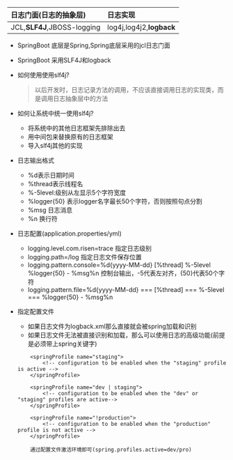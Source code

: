 |日志门面(日志的抽象层)|日志实现|
|:---|:---|
|JCL,**SLF4J**,JBOSS-logging|log4j,log4j2,**logback**|

- SpringBoot 底层是Spring,Spring底层采用的jcl日志门面
- SpringBoot 采用SLF4J和logback

- 如何使用使用slf4j?
  > 以后开发时，日志记录方法的调用，不应该直接调用日志的实现类，而是调用日志抽象层中的方法

- 如何让系统中统一使用slf4j?
  - 将系统中的其他日志框架先排除出去
  - 用中间包来替换原有的日志框架
  - 导入slf4j其他的实现

- 日志输出格式
  - %d表示日期时间
  - %thread表示线程名
  - %-5level:级别从左显示5个字符宽度
  - %logger{50} 表示logger名字最长50个字符，否则按照句点分割
  - %msg 日志消息
  - %n 换行符

- 日志配置(application.properties/yml)
  - logging.level.com.risen=trace 指定日志级别
  - logging.path=/log 指定日志文件保存位置
  - logging.pattern.console=%d{yyyy-MM-dd} [%thread] %-5level %logger{50} - %msg%n 控制台输出，-5代表左对齐，{50}代表50个字符
  - logging.pattern.file=%d{yyyy-MM-dd} === [%thread] === %-5level === %logger{50} - %msg%n

- 指定配置文件
  - 如果日志文件为logback.xml那么直接就会被spring加载和识别
  - 如果日志文件无法被直接识别和加载，那么可以使用日志的高级功能(前提是必须带上spring关键字)
  ```
      <springProfile name="staging">
          <!-- configuration to be enabled when the "staging" profile is active -->
      </springProfile>

      <springProfile name="dev | staging">
          <!-- configuration to be enabled when the "dev" or "staging" profiles are active-->
      </springProfile>

      <springProfile name="!production">
          <!-- configuration to be enabled when the "production" profile is not active -->
      </springProfile>

      通过配置文件激活环境即可(spring.profiles.active=dev/pro)
  ```
